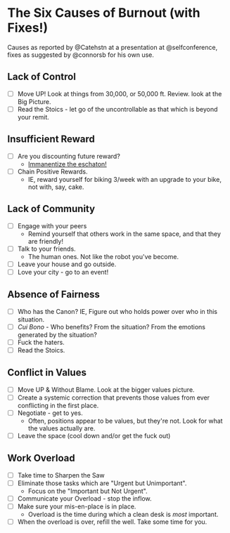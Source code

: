 # The Six Causes of Burnout (with Fixes!)

Causes as reported by @Catehstn at a presentation at @selfconference, fixes as suggested by @connorsb for his own use.

## Lack of Control

- [ ] Move UP! Look at things from 30,000, or 50,000 ft. Review. look at the Big Picture.
- [ ] Read the Stoics - let go of the uncontrollable as that which is beyond your remit.

## Insufficient Reward

- [ ] Are you discounting future reward?
	- [Immanentize the eschaton!](https://en.wikipedia.org/wiki/Immanentize_the_eschaton)
- [ ] Chain Positive Rewards.
	- IE, reward yourself for biking 3/week with an upgrade to your bike, not with, say, cake.

## Lack of Community

- [ ] Engage with your peers
	- Remind yourself that others work in the same space, and that they are friendly!
- [ ] Talk to your friends.
	- The human ones. Not like the robot you've become.
- [ ] Leave your house and go outside.
- [ ] Love your city - go to an event!

## Absence of Fairness

- [ ] Who has the Canon? IE, Figure out who holds power over who in this situation.
- [ ] *Cui Bono* - Who benefits? From the situation? From the emotions generated by the situation?
- [ ] Fuck the haters.
- [ ] Read the Stoics.

## Conflict in Values

- [ ] Move UP & Without Blame. Look at the bigger values picture.
- [ ] Create a systemic correction that prevents those values from ever conflicting in the first place.
- [ ] Negotiate - get to yes.
	- Often, positions appear to be values, but they're not. Look for what the values actually are.
- [ ] Leave the space (cool down and/or get the fuck out)

## Work Overload

- [ ] Take time to Sharpen the Saw
- [ ] Eliminate those tasks which are "Urgent but Unimportant".
	- Focus on the "Important but Not Urgent".
- [ ] Communicate your Overload - stop the inflow.
- [ ] Make sure your mis-en-place is in place.
	- Overload is the time during which a clean desk is *most* important.
- [ ] When the overload is over, refill the well. Take some time for you.